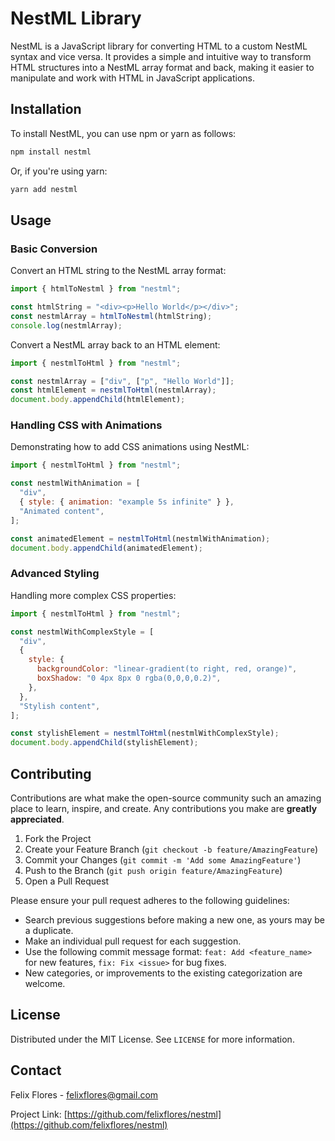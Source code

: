 # NestML Library

NestML is a JavaScript library for converting HTML to a custom NestML syntax and vice versa. It provides a simple and intuitive way to transform HTML structures into a NestML array format and back, making it easier to manipulate and work with HTML in JavaScript applications.

## Installation

To install NestML, you can use npm or yarn as follows:

```bash
npm install nestml
```

Or, if you're using yarn:

```bash
yarn add nestml
```

## Usage

### Basic Conversion

Convert an HTML string to the NestML array format:

```javascript
import { htmlToNestml } from "nestml";

const htmlString = "<div><p>Hello World</p></div>";
const nestmlArray = htmlToNestml(htmlString);
console.log(nestmlArray);
```

Convert a NestML array back to an HTML element:

```javascript
import { nestmlToHtml } from "nestml";

const nestmlArray = ["div", ["p", "Hello World"]];
const htmlElement = nestmlToHtml(nestmlArray);
document.body.appendChild(htmlElement);
```

### Handling CSS with Animations

Demonstrating how to add CSS animations using NestML:

```javascript
import { nestmlToHtml } from "nestml";

const nestmlWithAnimation = [
  "div",
  { style: { animation: "example 5s infinite" } },
  "Animated content",
];

const animatedElement = nestmlToHtml(nestmlWithAnimation);
document.body.appendChild(animatedElement);
```

### Advanced Styling

Handling more complex CSS properties:

```javascript
import { nestmlToHtml } from "nestml";

const nestmlWithComplexStyle = [
  "div",
  {
    style: {
      backgroundColor: "linear-gradient(to right, red, orange)",
      boxShadow: "0 4px 8px 0 rgba(0,0,0,0.2)",
    },
  },
  "Stylish content",
];

const stylishElement = nestmlToHtml(nestmlWithComplexStyle);
document.body.appendChild(stylishElement);
```

## Contributing

Contributions are what make the open-source community such an amazing place to learn, inspire, and create. Any contributions you make are **greatly appreciated**.

1. Fork the Project
2. Create your Feature Branch (`git checkout -b feature/AmazingFeature`)
3. Commit your Changes (`git commit -m 'Add some AmazingFeature'`)
4. Push to the Branch (`git push origin feature/AmazingFeature`)
5. Open a Pull Request

Please ensure your pull request adheres to the following guidelines:

- Search previous suggestions before making a new one, as yours may be a duplicate.
- Make an individual pull request for each suggestion.
- Use the following commit message format: `feat: Add <feature_name>` for new features, `fix: Fix <issue>` for bug fixes.
- New categories, or improvements to the existing categorization are welcome.

## License

Distributed under the MIT License. See `LICENSE` for more information.

## Contact

Felix Flores - felixflores@gmail.com

Project Link: [https://github.com/felixflores/nestml](https://github.com/felixflores/nestml)
